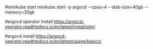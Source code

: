 #minikube start
minikube start -p argocd --cpus=4 --disk-size=40gb --memory=20gb

#argocd operator install
https://argocd-operator.readthedocs.io/en/latest/install/olm/

#argocd install
https://argocd-operator.readthedocs.io/en/latest/usage/basics/
